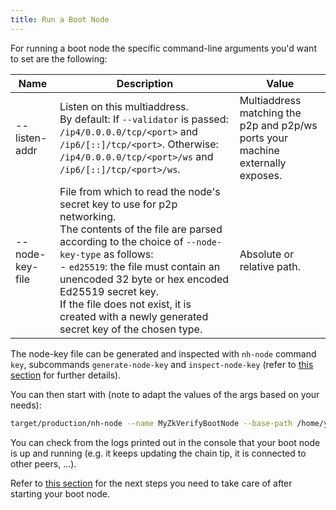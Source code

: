 ```yaml
---
title: Run a Boot Node
---
```


For running a boot node the specific command-line arguments you'd want to set are the following:

| Name          | Description                                                                                                                                                                                                 | Value                                                                           |
| ------------- | ----------------------------------------------------------------------------------------------------------------------------------------------------------------------------------------------------------- | ------------------------------------------------------------------------------- |
| --listen-addr | Listen on this multiaddress.<br/> By default: If `--validator` is passed: `/ip4/0.0.0.0/tcp/<port>` and `/ip6/[::]/tcp/<port>`. Otherwise: `/ip4/0.0.0.0/tcp/<port>/ws` and `/ip6/[::]/tcp/<port>/ws`.      | Multiaddress matching the p2p and p2p/ws ports your machine externally exposes. |
| --node-key-file | File from which to read the node's secret key to use for p2p networking.<br/> The contents of the file are parsed according to the choice of `--node-key-type` as follows:<br/> - `ed25519`: the file must contain an unencoded 32 byte or hex encoded Ed25519 secret key.<br/> If the file does not exist, it is created with a newly generated secret key of the chosen type. | Absolute or relative path. |

The node-key file can be generated and inspected with `nh-node` command `key`, subcommands `generate-node-key` and `inspect-node-key` (refer to [this section](./01-preliminaries.md#node-command-line-utilities) for further details).

You can then start with (note to adapt the values of the args based on your needs):

```bash
target/production/nh-node --name MyZkVerifyBootNode --base-path /home/your_user/boot_node_data --chain test --port 30333 --listen-addr /ip4/0.0.0.0/tcp/30333 --listen-addr /ip4/0.0.0.0/tcp/30334/ws
```

You can check from the logs printed out in the console that your boot node is up and running (e.g. it keeps updating the chain tip, it is connected to other peers, ...).

Refer to [this section](../03-run_using_docker/03-run-boot-node.md#next-steps) for the next steps you need to take care of after starting your boot node.
